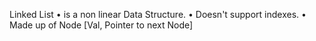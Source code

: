 Linked List 
• is a non linear Data Structure.
• Doesn't support indexes.
• Made up of Node [Val, Pointer to next Node]
